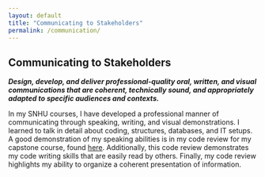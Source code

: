 ```yaml
---
layout: default
title: "Communicating to Stakeholders"
permalink: /communication/
---
```


## Communicating to Stakeholders
**_Design, develop, and deliver professional-quality oral, written, and visual communications that are coherent, technically sound, and appropriately adapted to specific audiences and contexts._**

In my SNHU courses, I have developed a professional manner of communicating through speaking, writing, and visual demonstrations. I learned to talk in detail about coding, structures, databases, and IT setups. A good demonstration of my speaking abilities is in my code review for my capstone course, found [here](https://www.youtube.com/watch?v=SbeO9yoMm24&feature=youtu.be). Additionally, this code review demonstrates my code writing skills that are easily read by others. Finally, my code review highlights my ability to organize a coherent presentation of information. 
